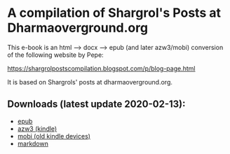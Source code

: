 # A compilation of Shargrol's Posts at Dharmaoverground.org

This e-book is an html --> docx --> epub (and later azw3/mobi) conversion of the following website by Pepe:

https://shargrolpostscompilation.blogspot.com/p/blog-page.html

It is based on Shargrols' posts at dharmaoverground.org.

## Downloads (latest update 2020-02-13):

- [epub](https://github.com/atrahhdis/shargrol/raw/master/ebooks/A%20Compilation%20of%20Shargrol's%20Posts%20at%20Dharmaoverground.org%20-%20Shargrol.epub)
- [azw3 (kindle)](https://github.com/atrahhdis/shargrol/raw/master/ebooks/A%20Compilation%20of%20Shargrol's%20Posts%20at%20Dharmaoverground.org%20-%20Shargrol.azw3)
- [mobi (old kindle devices)](https://github.com/atrahhdis/shargrol/raw/master/ebooks/A%20Compilation%20of%20Shargrol's%20Posts%20at%20Dharmaoverground.org%20-%20Shargrol.mobi)
- [markdown](https://raw.githubusercontent.com/atrahhdis/shargrol/master/A%20Compilation%20of%20Shargrol's%20Posts%20at%20Dharmaoverground.org%20-%20Shargrol.md)

